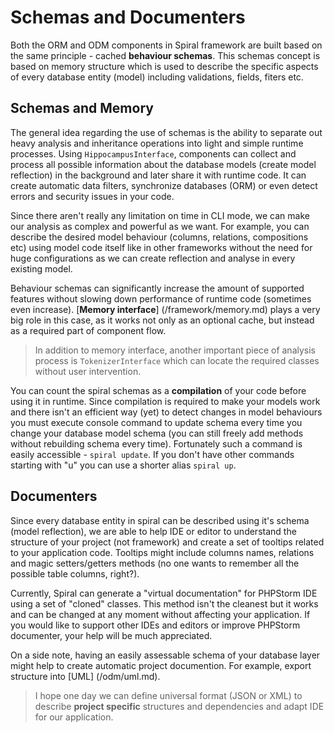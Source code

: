 # Schemas and Documenters
Both the ORM and ODM components in Spiral framework are built based on the same principle - cached **behaviour schemas**. This schemas concept is based on memory structure which is used to describe the specific aspects of every database entity (model) including validations, fields, fiters etc. 

## Schemas and Memory
The general idea regarding the use of schemas is the ability to separate out heavy analysis and inheritance operations into light and simple runtime processes. Using `HippocampusInterface`, components can collect and process all possible information about the database models (create model reflection) in the background and later share it with runtime code. It can create automatic data filters, synchronize databases (ORM) or even detect errors and security issues in your code.

Since there aren't really any limitation on time in CLI mode, we can make our analysis as complex and powerful as we want. For example, you can describe the desired model behaviour (columns, relations, compositions etc) using model code itself like in other frameworks without the need for huge configurations as we can create reflection and analyse in every existing model.

Behaviour schemas can significantly increase the amount of supported features without slowing down performance of runtime code (sometimes even increase). [**Memory interface**] (/framework/memory.md) plays a very big role in this case, as it works not only as an optional cache, but instead as a required part of component flow.

> In addition to memory interface, another important piece of analysis process is `TokenizerInterface` which can locate the required classes without user intervention.

You can count the spiral schemas as a **compilation** of your code before using it in runtime. Since compilation is required to make your models work and there isn't an efficient way (yet) to detect changes in model behaviours you must execute console command to update schema every time you change your database model schema (you can still freely add methods without rebuilding schema every time). Fortunately such a command is easily accessible - `spiral update`. If you don't have other commands starting with "u" you can use a shorter alias `spiral up`. 

## Documenters
Since every database entity in spiral can be described using it's schema (model reflection), we are able to help IDE or editor to understand the structure of your project (not framework) and create a set of tooltips related to your application code. Tooltips might include columns names, relations and magic setters/getters methods (no one wants to remember all the possible table columns, right?).

Currently, Spiral can generate a "virtual documentation" for PHPStorm IDE using a set of "cloned" classes. This method isn't the cleanest but it works and can be changed at any moment without affecting your application. If you would like to support other IDEs and editors or improve PHPStorm documenter, your help will be much appreciated.

On a side note, having an easily assessable schema of your database layer might help to create automatic project documention. For example, export structure into [UML] (/odm/uml.md).

> I hope one day we can define universal format (JSON or XML) to describe **project specific** structures and dependencies and adapt IDE for our application.
